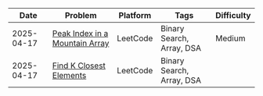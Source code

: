 | Date | Problem | Platform | Tags | Difficulty |
|------|---------|----------|------|------------|
| 2025-04-17 | [Peak Index in a Mountain Array](.\2025-04-17\peak_index_in_a_mountain_array.md) | LeetCode | Binary Search, Array, DSA | Medium |
| 2025-04-17 | [Find K Closest Elements](.\2025-04-17\find_k_closest_elements.md) | LeetCode | Binary Search, Array, DSA |
